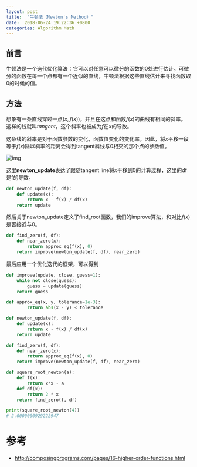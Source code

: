 ```yaml
---
layout: post
title:  "牛顿法（Newton's Method）"
date:  2018-06-24 19:22:36 +0800
categories: Algorithm Math
---
```


## 前言

牛顿法是一个迭代优化算法：它可以对任意可以微分的函数的0处进行估计。可微分的函数在每一个点都有一个近似的直线，牛顿法根据这些直线估计来寻找函数取0的时候的值。

## 方法

想象有一条直线穿过一点$(x, f(x))$，并且在这点和函数$f(x)$的曲线有相同的斜率。这样的线就叫*tangent*，这个斜率也被成为$f$在$x$的导数。

这条线的斜率是对于函数参数的变化，函数值变化的变化率。因此，将$x$平移一段等于$f(x)$除以斜率的距离会得到tangent斜线与0相交的那个点的参数值。

![img](http://composingprograms.com/img/newton.png)

这里**newton_update**表达了跟随tangent line将$x$平移到0的计算过程，这里的df是f的导数。
```python
def newton_update(f, df):
    def update(x):
        return x - f(x) / df(x)
    return update
```

然后关于newton_update定义了find_root函数，我们的improve算法，和对比$f(x)$是否接近与0。
```python
def find_zero(f, df):
    def near_zero(x):
        return approx_eq(f(x), 0)
    return improve(newton_update(f, df), near_zero)
```

最后应用一个优化迭代的框架，可以得到
```python
def improve(update, close, guess=1):
    while not close(guess):
	    guess = update(guess)
    return guess

def approx_eq(x, y, tolerance=1e-3):
  	    return abs(x - y) < tolerance

def newton_update(f, df):
    def update(x):
        return x - f(x) / df(x)
    return update

def find_zero(f, df):
    def near_zero(x):
        return approx_eq(f(x), 0)
    return improve(newton_update(f, df), near_zero)

def square_root_newton(a):
    def f(x):
        return x*x - a
    def df(x):
        return 2 * x
    return find_zero(f, df)

print(square_root_newton(4))
# 2.0000000929222947
```

# 参考
* <http://composingprograms.com/pages/16-higher-order-functions.html>